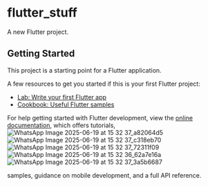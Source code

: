 # flutter_stuff

A new Flutter project.

## Getting Started

This project is a starting point for a Flutter application.

A few resources to get you started if this is your first Flutter project:

- [Lab: Write your first Flutter app](https://docs.flutter.dev/get-started/codelab)
- [Cookbook: Useful Flutter samples](https://docs.flutter.dev/cookbook)

For help getting started with Flutter development, view the
[online documentation](https://docs.flutter.dev/), which offers tutorials,
![WhatsApp Image 2025-06-19 at 15 32 37_a82064d5](https://github.com/user-attachments/assets/fdb9dfca-f9d2-42fc-82db-fd095b9358cf)
![WhatsApp Image 2025-06-19 at 15 32 37_c318eb70](https://github.com/user-attachments/assets/61aede7f-5404-4f64-aab3-e03f9f3e489d)
![WhatsApp Image 2025-06-19 at 15 32 37_72311f09](https://github.com/user-attachments/assets/cc905e3b-fb79-4ef9-9126-4ae236c798a1)
![WhatsApp Image 2025-06-19 at 15 32 36_62a7e16a](https://github.com/user-attachments/assets/c56f7326-b501-4960-85fd-e596c3a67fe0)
![WhatsApp Image 2025-06-19 at 15 32 37_3a5b6687](https://github.com/user-attachments/assets/6cec5914-94aa-4e65-af5c-f88ef814d0d5)

samples, guidance on mobile development, and a full API reference.

